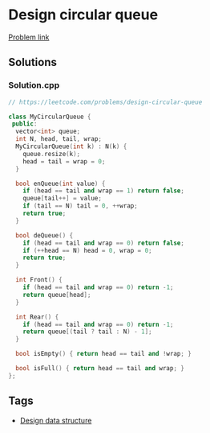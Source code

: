 # Design circular queue

[Problem link](https://leetcode.com/problems/design-circular-queue)

## Solutions


### Solution.cpp
```cpp
// https://leetcode.com/problems/design-circular-queue

class MyCircularQueue {
 public:
  vector<int> queue;
  int N, head, tail, wrap;
  MyCircularQueue(int k) : N(k) {
    queue.resize(k);
    head = tail = wrap = 0;
  }

  bool enQueue(int value) {
    if (head == tail and wrap == 1) return false;
    queue[tail++] = value;
    if (tail == N) tail = 0, ++wrap;
    return true;
  }

  bool deQueue() {
    if (head == tail and wrap == 0) return false;
    if (++head == N) head = 0, wrap = 0;
    return true;
  }

  int Front() {
    if (head == tail and wrap == 0) return -1;
    return queue[head];
  }

  int Rear() {
    if (head == tail and wrap == 0) return -1;
    return queue[(tail ? tail : N) - 1];
  }

  bool isEmpty() { return head == tail and !wrap; }

  bool isFull() { return head == tail and wrap; }
};
```
## Tags

* [Design data structure](/Collections/design-data-structure.md#design-data-structure)
